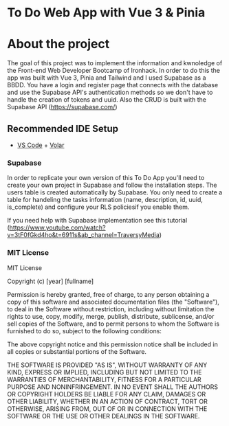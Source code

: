# To Do Web App with Vue 3 & Pinia

# About the project

The goal of this project was to implement the information and kwnoledge of the Front-end Web Developer Bootcamp of Ironhack. In order to do this the app was built with Vue 3, Pinia and Tailwind and I used Supabase as a BBDD. 
You have a login and register page that connects with the database and use the Supabase API's authentication methods so we don't have to handle the creation of tokens and uuid. Also the CRUD is built with the Supabase API (https://supabase.com/) 

## Recommended IDE Setup

- [VS Code](https://code.visualstudio.com/) + [Volar](https://marketplace.visualstudio.com/items?itemName=Vue.volar)

### Supabase

In order to replicate your own version of this To Do App you'll need to create your own project in Supabase and follow the
installation steps. The users table is created automatically by Supabase. You only need to create a table for handeling the tasks information (name, description, id, uuid, is_complete) and configure your RLS policiesif you enable them.

If you need help with Supabase implementation see this tutorial (https://www.youtube.com/watch?v=3tF0fGkd4ho&t=6911s&ab_channel=TraversyMedia)


### MIT License
MIT License

Copyright (c) [year] [fullname]

Permission is hereby granted, free of charge, to any person obtaining a copy
of this software and associated documentation files (the "Software"), to deal
in the Software without restriction, including without limitation the rights
to use, copy, modify, merge, publish, distribute, sublicense, and/or sell
copies of the Software, and to permit persons to whom the Software is
furnished to do so, subject to the following conditions:

The above copyright notice and this permission notice shall be included in all
copies or substantial portions of the Software.

THE SOFTWARE IS PROVIDED "AS IS", WITHOUT WARRANTY OF ANY KIND, EXPRESS OR
IMPLIED, INCLUDING BUT NOT LIMITED TO THE WARRANTIES OF MERCHANTABILITY,
FITNESS FOR A PARTICULAR PURPOSE AND NONINFRINGEMENT. IN NO EVENT SHALL THE
AUTHORS OR COPYRIGHT HOLDERS BE LIABLE FOR ANY CLAIM, DAMAGES OR OTHER
LIABILITY, WHETHER IN AN ACTION OF CONTRACT, TORT OR OTHERWISE, ARISING FROM,
OUT OF OR IN CONNECTION WITH THE SOFTWARE OR THE USE OR OTHER DEALINGS IN THE
SOFTWARE.